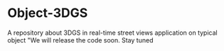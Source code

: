 # Object-3DGS
A repository about 3DGS in real-time street views application on typical object
"We will release the code soon. Stay tuned

